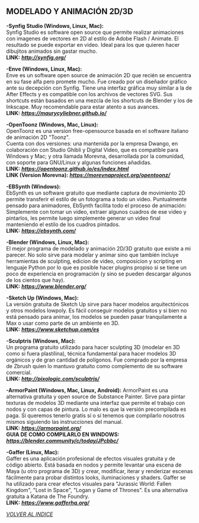 ## MODELADO Y ANIMACIÓN 2D/3D ##  

**-Synfig Studio (Windows, Linux, Mac):**  
Synfig Studio es software open source que permite realizar animaciones con imagenes de vectores en 2D al estilo de Adobe Flash / Animate. El resultado se puede exportar en video. Ideal para los que quieren hacer dibujitos animados sin gastar mucho.  
**LINK:** ***<http://synfig.org/>***  

**-Enve (Windows, Linux, Mac):**  
Enve es un software open source de animación 2D que recién se encuentra en su fase alfa pero promete mucho. Fue creado por un diseñador gráfico ante su decepción con Synfig. Tiene una interfaz gráfica muy similar a la de After Effects y es compatible con los archivos de vectores SVG.
Sus shortcuts están basados en una mezcla de los shortcuts de Blender y los de Inkscape. Muy recomendable para estar atento a sus avances.  
**LINK:** ***<https://maurycyliebner.github.io/>***  

**-OpenToonz (Windows, Mac, Linux):**  
OpenToonz es una version free-opensource basada en el software italiano de animación 2D "Toonz".  
Cuenta con dos versiones: una mantenida por la empresa Dwango, en colaboración con Studio Ghibli y Digital Video, que es compatible para Windows y Mac; y otra llamada Morevna, desarrollada por la comunidad, con soporte para GNU/Linux y algunas funciones añadidas.  
**LINK:** ***<https://opentoonz.github.io/es/index.html>***  
**LINK (Version Morevna):** ***<https://morevnaproject.org/opentoonz/>***  

**-EBSynth (Windows):**  
EbSynth es un software gratuito que mediante captura de movimiento 2D permite transferir el estilo de un fotograma a todo un video.
Puntualmente pensado para animadores, EbSynth facilita todo el proceso de animación: Simplemente con tomar un video, extraer algunos cuadros de ese video y pintarlos, les permite luego simplemente generar un video final manteniendo el estilo de los cuadros pintados.  
**LINK:** ***<https://ebsynth.com/>***  

**-Blender (Windows, Linux, Mac):**  
El mejor programa de modelado y animación 2D/3D gratuito que existe a mi
parecer. No solo sirve para modelar y animar sino que también incluye
herramientas de sculpting, edicion de video, composicion y scripting en lenguaje
Python por lo que es posible hacer plugins propiso si se tiene un poco de
experiencia en programación (y sino se pueden descargar algunos de los cientos que hay).  
**LINK:** ***<https://www.blender.org/>***  

**-Sketch Up (Windows, Mac):**  
La versión gratuita de Sketch Up sirve para hacer modelos
arquitectónicos y otros modelos lowpoly. Es fácil conseguir modelos
gratuitos y si bien no está pensado para animar, los modelos se pueden
pasar tranquilamente a Max o usar como parte de un ambiente en 3D.  
**LINK:** ***<https://www.sketchup.com/es>***  

**-Sculptris (Windows, Mac):**  
Un programa gratuito utilizado para hacer sculpting 3D (modelar en 3D
como si fuera plastilina), técnica fundamental para hacer modelos 3D
orgánicos y de gran cantidad de polígonos. Fue comprado por la empresa
de Zbrush quien lo mantuvo gratuito como complemento de su software
comercial.  
**LINK:** ***<http://pixologic.com/sculptris/>***  

**-ArmorPaint (Windows, Mac, Linux, Android):**
ArmorPaint es una alternativa gratuita y open source de Substance Painter. Sirve para pintar texturas de modelos 3D mediante una interfaz que permite el trabajo con nodos y con capas de pintura. Lo malo es que la versión precompilada es paga. Si queremos tenerlo gratis sí o sí tenemos que compilarlo nosotros mismos siguiendo las instrucciones del manual.  
**LINK:** ***<https://armorpaint.org/>***  
**GUIA DE COMO COMPILARLO EN WINDOWS:** ***<https://blender.community/c/today/JPcbbc/>***   

**-Gaffer (Linux, Mac):**  
Gaffer es una aplicación profesional de efectos visuales gratuita y de código abierto. Está basada en nodos y permite levantar una escena de Maya (u otro programa de 3D)  y crear, modificar, iterar y renderizar escenas fácilmente para probar distintos looks, iluminaciones y shaders. Gaffer se ha utilizado para crear efectos visuales para "Jurassic World: Fallen Kingdom", "Lost in Space", "Logan y Game of Thrones". Es una alternativa gratuita a Katana de The Foundry.  
**LINK:** ***<https://www.gafferhq.org/>***  


[*VOLVER AL INDICE*](README.md)
